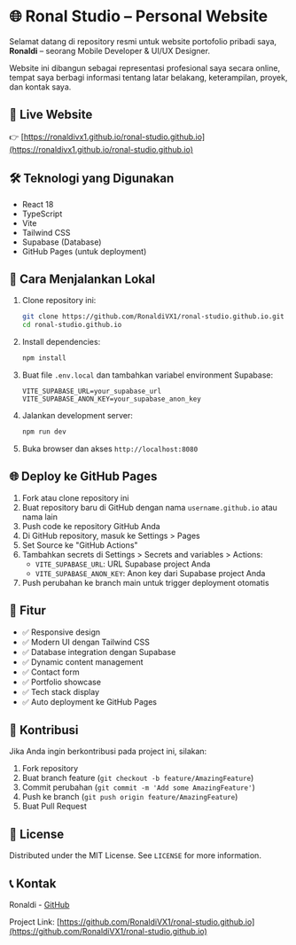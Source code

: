 
# 🌐 Ronal Studio – Personal Website

Selamat datang di repository resmi untuk website portofolio pribadi saya, **Ronaldi** – seorang Mobile Developer & UI/UX Designer.

Website ini dibangun sebagai representasi profesional saya secara online, tempat saya berbagi informasi tentang latar belakang, keterampilan, proyek, dan kontak saya.

## 🔗 Live Website

👉 [https://ronaldivx1.github.io/ronal-studio.github.io](https://ronaldivx1.github.io/ronal-studio.github.io)

## 🛠️ Teknologi yang Digunakan

- React 18
- TypeScript
- Vite
- Tailwind CSS
- Supabase (Database)
- GitHub Pages (untuk deployment)

## 🚀 Cara Menjalankan Lokal

1. Clone repository ini:
   ```bash
   git clone https://github.com/RonaldiVX1/ronal-studio.github.io.git
   cd ronal-studio.github.io
   ```

2. Install dependencies:
   ```bash
   npm install
   ```

3. Buat file `.env.local` dan tambahkan variabel environment Supabase:
   ```env
   VITE_SUPABASE_URL=your_supabase_url
   VITE_SUPABASE_ANON_KEY=your_supabase_anon_key
   ```

4. Jalankan development server:
   ```bash
   npm run dev
   ```

5. Buka browser dan akses `http://localhost:8080`

## 🌐 Deploy ke GitHub Pages

1. Fork atau clone repository ini
2. Buat repository baru di GitHub dengan nama `username.github.io` atau nama lain
3. Push code ke repository GitHub Anda
4. Di GitHub repository, masuk ke Settings > Pages
5. Set Source ke "GitHub Actions"
6. Tambahkan secrets di Settings > Secrets and variables > Actions:
   - `VITE_SUPABASE_URL`: URL Supabase project Anda
   - `VITE_SUPABASE_ANON_KEY`: Anon key dari Supabase project Anda
7. Push perubahan ke branch main untuk trigger deployment otomatis

## 📝 Fitur  

- ✅ Responsive design
- ✅ Modern UI dengan Tailwind CSS
- ✅ Database integration dengan Supabase
- ✅ Dynamic content management
- ✅ Contact form
- ✅ Portfolio showcase
- ✅ Tech stack display
- ✅ Auto deployment ke GitHub Pages

## 🤝 Kontribusi

Jika Anda ingin berkontribusi pada project ini, silakan:

1. Fork repository
2. Buat branch feature (`git checkout -b feature/AmazingFeature`)
3. Commit perubahan (`git commit -m 'Add some AmazingFeature'`)
4. Push ke branch (`git push origin feature/AmazingFeature`)
5. Buat Pull Request

## 📄 License

Distributed under the MIT License. See `LICENSE` for more information.

## 📞 Kontak

Ronaldi - [GitHub](https://github.com/RonaldiVX1)

Project Link: [https://github.com/RonaldiVX1/ronal-studio.github.io](https://github.com/RonaldiVX1/ronal-studio.github.io)

